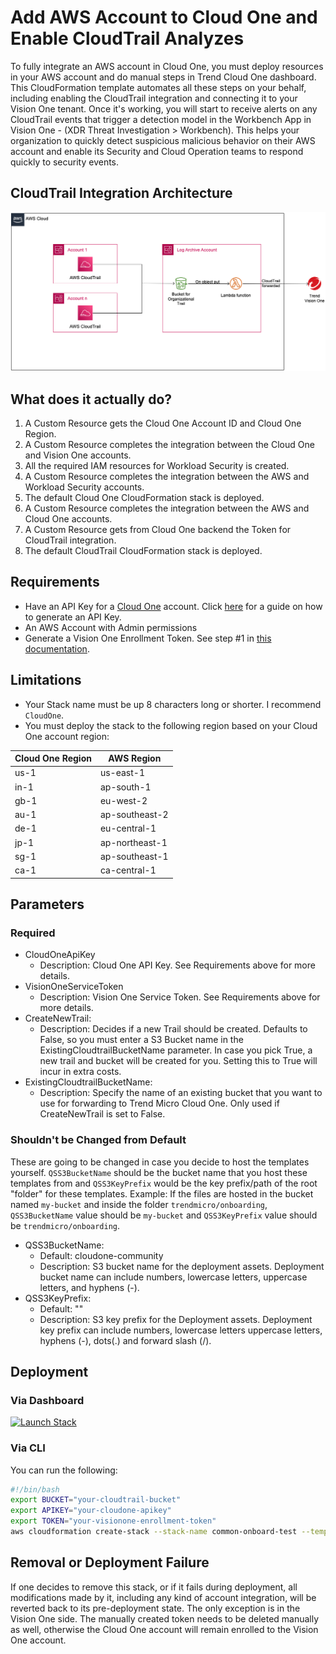 # Add AWS Account to Cloud One and Enable CloudTrail Analyzes

To fully integrate an AWS account in Cloud One, you must deploy resources in your AWS account and do manual steps in Trend Cloud One dashboard. This CloudFormation template automates all these steps on your behalf, including enabling the CloudTrail integration and connecting it to your Vision One tenant. Once it's working, you will start to receive alerts on any CloudTrail events that trigger a detection model in the Workbench App in Vision One - (XDR Threat Investigation > Workbench). This helps your organization to quickly detect suspicious malicious behavior on their AWS account and enable its Security and Cloud Operation teams to respond quickly to security events.

## CloudTrail Integration Architecture

![CloudTrail Integration Architecture](../../images/cloudtrail-integration.png)

## What does it actually do?

1. A Custom Resource gets the Cloud One Account ID and Cloud One Region.
2. A Custom Resource completes the integration between the Cloud One and Vision One accounts.
3. All the required IAM resources for Workload Security is created.
4. A Custom Resource completes the integration between the AWS and Workload Security accounts.
5. The default Cloud One CloudFormation stack is deployed.
6. A Custom Resource completes the integration between the AWS and Cloud One accounts.
7. A Custom Resource gets from Cloud One backend the Token for CloudTrail integration.
8. The default CloudTrail CloudFormation stack is deployed.

## Requirements

- Have an API Key for a [Cloud One](https://www.trendmicro.com/cloudone) account. Click [here](https://cloudone.trendmicro.com/docs/identity-and-account-management/c1-api-key/#new-api-key) for a guide on how to generate an API Key.
- An AWS Account with Admin permissions
- Generate a Vision One Enrollment Token. See step #1 in [this documentation](https://docs.trendmicro.com/en-us/enterprise/trend-micro-xdr-help/ConfiguringCloudOneWorkloadSecurity).

## Limitations

- Your Stack name must be up 8 characters long or shorter. I recommend `CloudOne`.
- You must deploy the stack to the following region based on your Cloud One account region:

| Cloud One Region  | AWS Region      |
| ----------------- | --------------- |
| us-1              | us-east-1       |
| in-1              | ap-south-1      |
| gb-1              | eu-west-2       |
| au-1              | ap-southeast-2  |
| de-1              | eu-central-1    |
| jp-1              | ap-northeast-1  |
| sg-1              | ap-southeast-1  |
| ca-1              | ca-central-1    |

## Parameters

### Required

- CloudOneApiKey
  - Description: Cloud One API Key. See Requirements above for more details.
- VisionOneServiceToken
  - Description: Vision One Service Token. See Requirements above for more details.
- CreateNewTrail:
  - Description: Decides if a new Trail should be created. Defaults to False, so you must enter a S3 Bucket name in the ExistingCloudtrailBucketName parameter. In case you pick True, a new trail and bucket will be created for you. Setting this to True will incur in extra costs.
- ExistingCloudtrailBucketName:
  - Description: Specify the name of an existing bucket that you want to use for forwarding to Trend Micro Cloud One. Only used if CreateNewTrail is set to False.

### Shouldn't be Changed from Default

These are going to be changed in case you decide to host the templates yourself. `QSS3BucketName` should be the bucket name that you host these templates from and `QSS3KeyPrefix` would be the key prefix/path of the root "folder" for these templates. Example: If the files are hosted in the bucket named `my-bucket` and inside the folder `trendmicro/onboarding`, `QSS3BucketName` value should be `my-bucket` and `QSS3KeyPrefix` value should be `trendmicro/onboarding`.

- QSS3BucketName:
  - Default: cloudone-community
  - Description: S3 bucket name for the deployment assets. Deployment bucket name
    can include numbers, lowercase letters, uppercase letters, and hyphens (-).
- QSS3KeyPrefix:
  - Default: ""
  - Description: S3 key prefix for the Deployment assets. Deployment key prefix can include numbers, lowercase letters uppercase letters, hyphens (-), dots(.) and forward slash (/).

## Deployment

### Via Dashboard

[![Launch Stack](https://cdn.rawgit.com/buildkite/cloudformation-launch-stack-button-svg/master/launch-stack.svg)](https://console.aws.amazon.com/cloudformation/home#/stacks/new?stackName=CloudOne&templateURL=https://cloudone-community.s3.us-east-1.amazonaws.com/latest/Common/Cloud-Account/aws-cfn-cloud-account-connector/main.template.yaml)

### Via CLI

You can run the following:

```bash
#!/bin/bash
export BUCKET="your-cloudtrail-bucket"
export APIKEY="your-cloudone-apikey"
export TOKEN="your-visionone-enrollment-token"
aws cloudformation create-stack --stack-name common-onboard-test --template-url https://cloudone-community.s3.us-east-1.amazonaws.com/latest/Common/Cloud-Account/aws-cfn-cloud-account-connector/main.template.yaml --capabilities CAPABILITY_NAMED_IAM CAPABILITY_AUTO_EXPAND --parameters ParameterKey=ExistingCloudtrailBucketName,ParameterValue=$BUCKET ParameterKey=CloudOneApiKey,ParameterValue=$APIKEY ParameterKey=VisionOneServiceToken,ParameterValue=$TOKEN ParameterKey=QSS3KeyPrefix,ParameterValue=$HASH/
```

## Removal or Deployment Failure

If one decides to remove this stack, or if it fails during deployment, all modifications made by it, including any kind of account integration, will be reverted back to its pre-deployment state. The only exception is in the Vision One side. The manually created token needs to be deleted manually as well, otherwise the Cloud One account will remain enrolled to the Vision One account.
